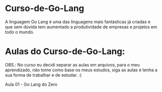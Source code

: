 # Curso-de-Go-Lang
A linguagem Go Lang é uma das linguagens mais fantásticas já criadas e que sem dúvida tem aumentado a produtividade de empresas e projetos em todo o mundo.

# Aulas do Curso-de-Go-Lang:

OBS.: No curso eu decidi separar as aulas em arquivos, para o meu aprendizado, não tome como base os meus estudos, siga as aulas e tenha a sua forma de trabalhar e de estudar. :)

Aula 01 - Go Lang do Zero

